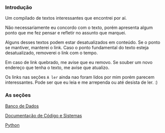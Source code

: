 ### Introdução

Um compilado de textos interessantes que encontrei por aí.

Não necessariamente eu concordo com o texto, porém apresenta algum ponto que me fez pensar e refletir no assunto que marquei.

Alguns desses textos podem estar desatualizados em conteúdo. Se o ponto se mantiver, manterei o link. Caso o ponto fundamental do texto esteja desatualizado, removerei o link com o tempo.

Em caso de link quebrado, me avise que eu removo. Se souber um novo endereço que tenha o texto, me avise que atualizo.

Os links nas seções `A ler` ainda nao foram lidos por mim porém parecem interessantes. Pode ser que eu leia e me arrependa ou até desista de ler. :)

### As seções

[Banco de Dados](https://github.com/rafaelol/coisas_legais/blob/master/bd.md)

[Documentação de Código e Sistemas](https://github.com/rafaelol/coisas_legais/blob/master/documentacao.md)

[Python](https://github.com/rafaelol/coisas_legais/blob/master/python.md)
